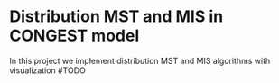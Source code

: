 # Distribution MST and MIS in CONGEST model

In this project we implement distribution MST and MIS algorithms with visualization
#TODO